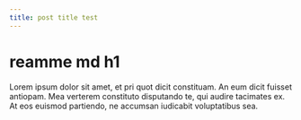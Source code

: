 ```yaml
---
title: post title test
---
```


# reamme md h1

Lorem ipsum dolor sit amet, et pri quot dicit constituam. An eum dicit fuisset antiopam. Mea verterem constituto disputando te, qui audire tacimates ex. At eos euismod partiendo, ne accumsan iudicabit voluptatibus sea.
